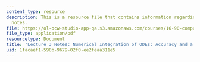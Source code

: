 ```yaml
---
content_type: resource
description: This is a resource file that contains information regarding lecture 3
  notes.
file: https://ol-ocw-studio-app-qa.s3.amazonaws.com/courses/16-90-computational-methods-in-aerospace-engineering-spring-2014/1facaef1590b967902f0ee2feaa311e5_MIT16_90S14_Lecture3.pdf
file_type: application/pdf
resourcetype: Document
title: 'Lecture 3 Notes: Numerical Integration of ODEs: Accuracy and a Pendulum Problem'
uid: 1facaef1-590b-9679-02f0-ee2feaa311e5
---
```

